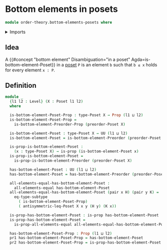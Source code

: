 # Bottom elements in posets

```agda
module order-theory.bottom-elements-posets where
```

<details><summary>Imports</summary>

```agda
open import foundation.dependent-pair-types
open import foundation.dependent-products-propositions
open import foundation.propositions
open import foundation.subtypes
open import foundation.universe-levels

open import order-theory.bottom-elements-preorders
open import order-theory.posets
```

</details>

## Idea

A
{{#concept "bottom element" Disambiguation="in a poset" Agda=is-bottom-element-Poset}}
in a [poset](order-theory.posets.md) `P` is an element `b` such that `b ≤ x`
holds for every element `x : P`.

## Definition

```agda
module _
  {l1 l2 : Level} (X : Poset l1 l2)
  where

  is-bottom-element-Poset-Prop : type-Poset X → Prop (l1 ⊔ l2)
  is-bottom-element-Poset-Prop =
    is-bottom-element-Preorder-Prop (preorder-Poset X)

  is-bottom-element-Poset : type-Poset X → UU (l1 ⊔ l2)
  is-bottom-element-Poset = is-bottom-element-Preorder (preorder-Poset X)

  is-prop-is-bottom-element-Poset :
    (x : type-Poset X) → is-prop (is-bottom-element-Poset x)
  is-prop-is-bottom-element-Poset =
    is-prop-is-bottom-element-Preorder (preorder-Poset X)

  has-bottom-element-Poset : UU (l1 ⊔ l2)
  has-bottom-element-Poset = has-bottom-element-Preorder (preorder-Poset X)

  all-elements-equal-has-bottom-element-Poset :
    all-elements-equal has-bottom-element-Poset
  all-elements-equal-has-bottom-element-Poset (pair x H) (pair y K) =
    eq-type-subtype
      ( is-bottom-element-Poset-Prop)
      ( antisymmetric-leq-Poset X x y (H y) (K x))

  is-prop-has-bottom-element-Poset : is-prop has-bottom-element-Poset
  is-prop-has-bottom-element-Poset =
    is-prop-all-elements-equal all-elements-equal-has-bottom-element-Poset

  has-bottom-element-Poset-Prop : Prop (l1 ⊔ l2)
  pr1 has-bottom-element-Poset-Prop = has-bottom-element-Poset
  pr2 has-bottom-element-Poset-Prop = is-prop-has-bottom-element-Poset
```
